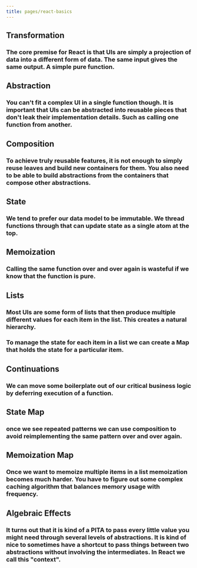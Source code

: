 ```yaml
---
title: pages/react-basics
---
```


## Transformation
### The core premise for React is that UIs are simply a projection of data into a different form of data. The same input gives the same output. **A simple pure function.**
## Abstraction
### You can't fit a complex UI in a single function though. It is important that UIs can be abstracted into reusable pieces that don't leak their implementation details. Such as calling one function from another.
## Composition
### To achieve truly reusable features, it is **not enough to simply reuse leaves** and build new containers for them. You also need to be able to build abstractions from the containers that compose other abstractions.
## State
### **We tend to prefer our data model to be immutable.** We thread functions through that can update state as a single atom at the top.
## Memoization
### Calling the same function over and over again is **wasteful if we know that the function is pure.**
## Lists
### Most UIs are some form of lists that then produce multiple different values for each item in the list. This creates a natural hierarchy.
### To manage the state for each item in a list we can create **a Map that holds the state** for a particular item.
## Continuations
### We can move some boilerplate out of our critical business logic by deferring execution of a function.
## State Map
### once we see repeated patterns we can use composition to avoid reimplementing the same pattern over and over again.
## Memoization Map
### Once we want to memoize multiple items in a list memoization becomes much harder. You have to figure out some complex caching algorithm that balances memory usage with frequency.
## Algebraic Effects
### It turns out that it is kind of a PITA to pass every little value you might need through several levels of abstractions. It is kind of nice to sometimes have a shortcut to pass things between two abstractions without involving the intermediates. In React we call this "context".
